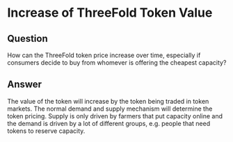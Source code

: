# Increase of ThreeFold Token Value

## Question

How can the ThreeFold token price increase over time, especially if consumers decide to buy from whomever is offering the cheapest capacity?

## Answer

The value of the token will increase by the token being traded in token markets. The normal demand and supply mechanism will determine the token pricing. Supply is only driven by farmers that put capacity online and the demand is driven by a lot of different groups, e.g. people that need tokens to reserve capacity.